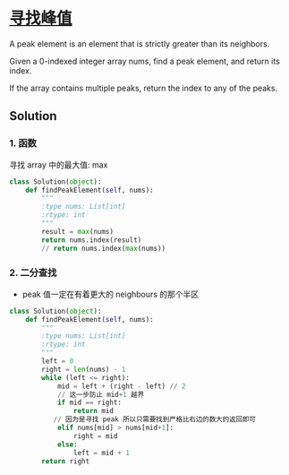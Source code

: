 # [寻找峰值](https://leetcode.cn/problems/find-peak-element/)

A peak element is an element that is strictly greater than its neighbors.

Given a 0-indexed integer array nums, find a peak element, and return its index. 

If the array contains multiple peaks, return the index to any of the peaks.

## Solution

### 1. 函数
寻找 array 中的最大值: max
```Python
class Solution(object):
    def findPeakElement(self, nums):
        """
        :type nums: List[int]
        :rtype: int
        """
        result = max(nums)
        return nums.index(result)
        // return nums.index(max(nums))
```

### 2. 二分查找
* peak 值一定在有着更大的 neighbours 的那个半区

```Python 
class Solution(object):
    def findPeakElement(self, nums):
        """
        :type nums: List[int]
        :rtype: int
        """
        left = 0
        right = len(nums) - 1
        while (left <= right): 
            mid = left + (right - left) // 2
            // 这一步防止 mid+1 越界 
            if mid == right:
                return mid
           // 因为是寻找 peak 所以只需要找到严格比右边的数大的返回即可 
            elif nums[mid] > nums[mid+1]:
                right = mid
            else:
                left = mid + 1 
        return right 
```
